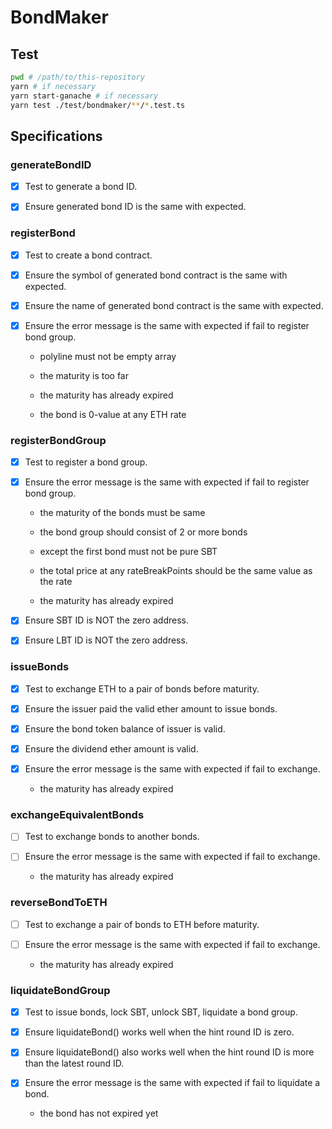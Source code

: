 # BondMaker

## Test

```sh
pwd # /path/to/this-repository
yarn # if necessary
yarn start-ganache # if necessary
yarn test ./test/bondmaker/**/*.test.ts
```

## Specifications

### generateBondID

-   [x] Test to generate a bond ID.

-   [x] Ensure generated bond ID is the same with expected.

### registerBond

-   [x] Test to create a bond contract.

-   [x] Ensure the symbol of generated bond contract is the same with expected.

-   [x] Ensure the name of generated bond contract is the same with expected.

-   [x] Ensure the error message is the same with expected if fail to register bond group.

    -   polyline must not be empty array

    -   the maturity is too far

    -   the maturity has already expired

    -   the bond is 0-value at any ETH rate

### registerBondGroup

-   [x] Test to register a bond group.

-   [x] Ensure the error message is the same with expected if fail to register bond group.

    -   the maturity of the bonds must be same

    -   the bond group should consist of 2 or more bonds

    -   except the first bond must not be pure SBT

    -   the total price at any rateBreakPoints should be the same value as the rate

    -   the maturity has already expired

-   [x] Ensure SBT ID is NOT the zero address.

-   [x] Ensure LBT ID is NOT the zero address.

### issueBonds

-   [x] Test to exchange ETH to a pair of bonds before maturity.

-   [x] Ensure the issuer paid the valid ether amount to issue bonds.

-   [x] Ensure the bond token balance of issuer is valid.

-   [x] Ensure the dividend ether amount is valid.

-   [x] Ensure the error message is the same with expected if fail to exchange.

    -   the maturity has already expired

### exchangeEquivalentBonds

-   [ ] Test to exchange bonds to another bonds.

-   [ ] Ensure the error message is the same with expected if fail to exchange.

    -   the maturity has already expired

### reverseBondToETH

-   [ ] Test to exchange a pair of bonds to ETH before maturity.

-   [ ] Ensure the error message is the same with expected if fail to exchange.

    -   the maturity has already expired

### liquidateBondGroup

-   [x] Test to issue bonds, lock SBT, unlock SBT, liquidate a bond group.

-   [x] Ensure liquidateBond() works well when the hint round ID is zero.

-   [x] Ensure liquidateBond() also works well when the hint round ID is more than the latest round ID.

-   [x] Ensure the error message is the same with expected if fail to liquidate a bond.

    -   the bond has not expired yet
